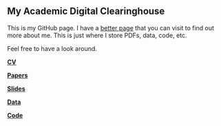 ## My Academic Digital Clearinghouse

This is my GitHub page. I have a [better page](https://andrewvanleuven.com) that you can visit to find out more about me. This is just where I store PDFs, data, code, etc.

Feel free to have a look around.

[**CV**](https://andrewvanleuven.github.io/files/cv.pdf)

[**Papers**](/papers)

[**Slides**](/slides)

[**Data**](/data)

[**Code**](/code)
